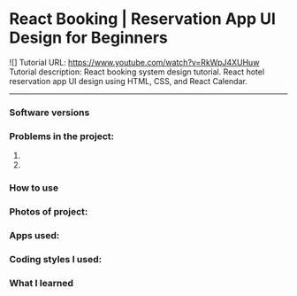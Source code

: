 # React Booking | Reservation App UI Design for Beginners
![]
Tutorial URL: https://www.youtube.com/watch?v=RkWpJ4XUHuw
Tutorial description: React booking system design tutorial. React hotel reservation app UI design using HTML, CSS, and React Calendar.

___________

### Software versions

### Problems in the project:
1.
2.

### How to use

### Photos of project:

### Apps used:

### Coding styles I used:

### What I learned